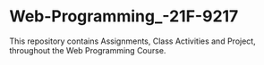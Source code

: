 # Web-Programming_-21F-9217
This repository contains Assignments, Class Activities and Project, throughout the Web Programming Course.
